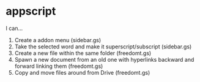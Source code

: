 # appscript

I can...

1) Create a addon menu (sidebar.gs)
2) Take the selected word and make it superscript/subscript (sidebar.gs)
3) Create a new file within the same folder (freedomt.gs)
4) Spawn a new document from an old one with hyperlinks backward and forward linking them (freedomt.gs)
5) Copy and move files around from Drive (freedomt.gs)
